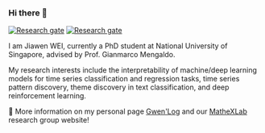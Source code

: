 ### Hi there 👋

[![Research gate](https://img.shields.io/badge/-Research%20Gate-green.svg?style=flat&logo=researchgate&logoColor=white&colorB=616161&labelColor=00BFA5)](https://www.researchgate.net/profile/Jiawen-Wei-4)
[![Research gate](https://img.shields.io/badge/-Google%20Scholar-blue.svg?style=flat&logo=googlescholar&colorB=616161)](https://scholar.google.com/citations?user=Cc-4rGwAAAAJ&hl=en)


I am Jiawen WEI, currently a PhD student at National University of Singapore, advised by Prof. Gianmarco Mengaldo. 

My research interests include the interpretability of machine/deep learning models for time series classification and regression tasks, time series pattern discovery, theme discovery in text classification, and deep reinforcement learning.

🔗 More information on my personal page [Gwen'Log](https://home.jiawennw.com/) and our [MatheXLab](www.mathexlab.com) research group website!

<!--
**Gwen-JW/Gwen-JW** is a ✨ _special_ ✨ repository because its `README.md` (this file) appears on your GitHub profile.

Here are some ideas to get you started:

- 🔭 I’m currently working on ...
- 🌱 I’m currently learning ...
- 👯 I’m looking to collaborate on ...
- 🤔 I’m looking for help with ...
- 💬 Ask me about ...
- 📫 How to reach me: ...
- 😄 Pronouns: ...
- ⚡ Fun fact: ...
-->
